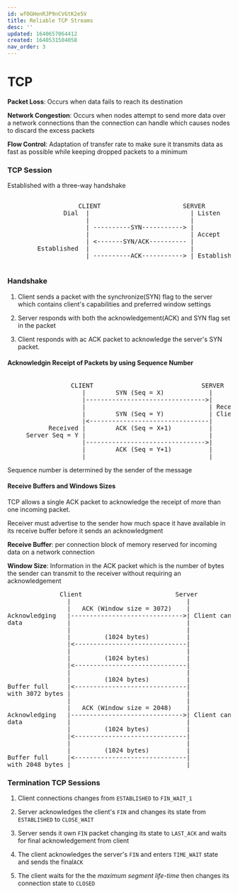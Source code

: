 ```yaml
---
id: wfOGHenRJP9nCVGtK2e5V
title: Reliable TCP Streams
desc: ''
updated: 1640657064412
created: 1640531504058
nav_order: 3
---
```


# TCP

**Packet Loss**: Occurs when data fails to reach its destination

**Network Congestion**: Occurs when nodes attempt to send more data over a network connections than the connection can handle which causes nodes to discard the excess packets

**Flow Control**: Adaptation of transfer rate to make sure it transmits data as fast as possible while keeping dropped packets to a minimum


### TCP Session

Established with a three-way handshake

<pre>

                   CLIENT                      SERVER
               Dial  |                           | Listen
                     |                           |
                     | ----------SYN-----------> |
                     |                           | Accept
                     | <-------SYN/ACK---------- |
        Established  |                           |
                     | ----------ACK-----------> | Established

</pre>

### Handshake

1. Client sends a packet with the synchronize(SYN) flag to the server which contains client's capabilities and preferred window settings

2. Server responds with both the acknowledgement(ACK) and SYN flag set in the packet

3. Client responds with ac ACK packet to acknowledge the server's SYN packet.


#### Acknowledgin Receipt of Packets by using Sequence Number
<pre>

                 CLIENT                             SERVER
                    |        SYN (Seq = X)            |
                    |-------------------------------->|
                    |                                 | Received
                    |        SYN (Seq = Y)            | Client Seq = X
                    |<--------------------------------|
           Received |        ACK (Seq = X+1)          |
     Server Seq = Y |                                 |
                    |-------------------------------->|
                    |        ACK (Seq = Y+1)          |
                    |                                 |
</pre>

Sequence number is determined by the sender of the message

#### Receive Buffers and Windows Sizes

TCP allows a single ACK packet to acknowledge the receipt of more than one incoming packet.

Receiver must advertise to the sender how much space it have available in its receive buffer before it sends an acknowledgment

**Receive Buffer**: per connection block of memory reserved for incoming data on a network connection

**Window Size**: Information in the ACK packet which is the number of bytes the sender can transmit to the receiver without requiring an acknowledgement

<pre>
              Client                         Server
                |                               |
                |   ACK (Window size = 3072)    |
Acknowledging   |------------------------------>| Client can Receive 3072 bytes
data            |                               |
                |                               |
                |         (1024 bytes)          |
                |<------------------------------|
                |                               |
                |         (1024 bytes)          |
                |<------------------------------|
                |                               |
                |         (1024 bytes)          |
Buffer full     |<------------------------------|
with 3072 bytes |                               |
                |                               |
                |   ACK (Window size = 2048)    |
Acknowledging   |------------------------------>| Client can Receive 2048 bytes
data            |                               |
                |         (1024 bytes)          |
                |<------------------------------|
                |                               |
                |         (1024 bytes)          |
Buffer full     |<------------------------------|
with 2048 bytes |                               |
</pre>

### Termination TCP Sessions

1. Client connections changes from `ESTABLISHED` to `FIN_WAIT_1`

2. Server acknowledges the client's `FIN` and changes its state from `ESTABLISHED` to `CLOSE_WAIT`

3. Server sends it own `FIN` packet changing its state to `LAST_ACK` and waits for final acknowledgement from client

4. The client acknowledges the server's `FIN` and enters `TIME_WAIT` state and sends the final`ACK`

5. The client waits for the the *maximum segment life-time* then changes its connection state to `CLOSED`